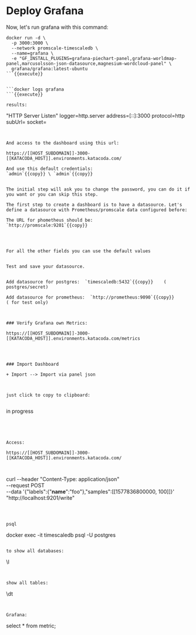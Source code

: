 # Deploy Grafana

Now, let's run grafana with this command:


```
docker run -d \
  -p 3000:3000 \
  --network promscale-timescaledb \
  --name=grafana \
  -e "GF_INSTALL_PLUGINS=grafana-piechart-panel,grafana-worldmap-panel,marcusolsson-json-datasource,magnesium-wordcloud-panel" \
  grafana/grafana:latest-ubuntu
```{{execute}}


```docker logs grafana
```{{execute}}

results:
```
"HTTP Server Listen" logger=http.server address=[::]:3000 protocol=http subUrl= socket=
```


And access to the dashboard using this url:

https://[[HOST_SUBDOMAIN]]-3000-[[KATACODA_HOST]].environments.katacoda.com/

And use this default credentials:
`admin`{{copy}} \ `admin`{{copy}}


The initial step will ask you to change the password, you can do it if you want or you can skip this step.

The first step to create a dashboard is to have a datasource. Let's define a datasource with Prometheus/promscale data configured before:

The URL for phometheus should be:
`http://promscale:9201`{{copy}}  




For all the other fields you can use the default values


Test and save your datasource.


Add datasource for postgres:  `timescaledb:5432`{{copy}}    ( postgres/secret)

Add datasource for prometheus:  `http://prometheus:9090`{{copy}}      ( for test only)



### Verify Grafana own Metrics:

https://[[HOST_SUBDOMAIN]]-3000-[[KATACODA_HOST]].environments.katacoda.com/metrics




### Import Dashboard

+ Import --> Import via panel json



just click to copy to clipboard:


```
in progress
```{{copy}}




Access:

https://[[HOST_SUBDOMAIN]]-3000-[[KATACODA_HOST]].environments.katacoda.com/



```
curl --header "Content-Type: application/json" \
--request POST \
--data '{"labels":{"__name__":"foo"},"samples":[[1577836800000, 100]]}' \
"http://localhost:9201/write"
```{{execute}}



psql
```
docker exec -it timescaledb psql -U postgres
```{{execute}}

to show all databases: 

```
\l
```{{execute}}


show all tables:

```
\dt
```{{execute}}


Grafana:
```
select * from metric;
```{{execute}}
